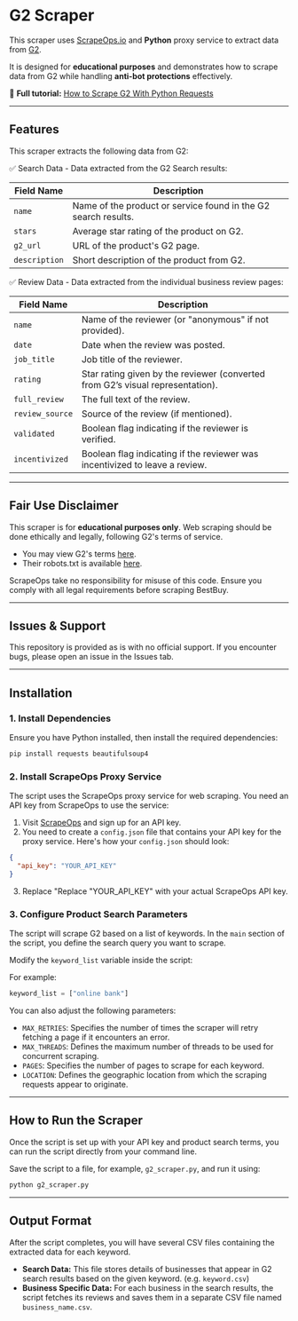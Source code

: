 # G2 Scraper  

This scraper uses [ScrapeOps.io](https://scrapeops.io/) and **Python** proxy service to extract data from [G2](https://www.g2.com/).

It is designed for **educational purposes** and demonstrates how to scrape data from G2 while handling **anti-bot protections** effectively.  

📖 **Full tutorial:** [How to Scrape G2 With Python Requests](https://scrapeops.io/python-web-scraping-playbook/python-scrape-g2/)

---

## Features  

This scraper extracts the following data from G2:


✅ Search Data - Data extracted from the G2 Search results: 

| Field Name  | Description |
|-------------|------------|
| `name`      | Name of the product or service found in the G2 search results. |
| `stars`     | Average star rating of the product on G2. |
| `g2_url`    | URL of the product's G2 page. |
| `description` | Short description of the product from G2. |





✅ Review Data - Data extracted from the individual business review pages:

| Field Name    | Description |
|--------------|------------|
| `name`       | Name of the reviewer (or "anonymous" if not provided). |
| `date`       | Date when the review was posted. |
| `job_title`  | Job title of the reviewer. |
| `rating`     | Star rating given by the reviewer (converted from G2’s visual representation). |
| `full_review` | The full text of the review. |
| `review_source` | Source of the review (if mentioned). |
| `validated`  | Boolean flag indicating if the reviewer is verified. |
| `incentivized` | Boolean flag indicating if the reviewer was incentivized to leave a review. |




---

## Fair Use Disclaimer
This scraper is for **educational purposes only**. Web scraping should be done ethically and legally, following G2's terms of service.

- You may view G2's terms [here](https://legal.g2.com/terms-of-use). 
- Their robots.txt is available [here](https://www.g2.com/robots.txt).

ScrapeOps take no responsibility for misuse of this code. Ensure you comply with all legal requirements before scraping BestBuy.

---

## Issues & Support
This repository is provided as is with no official support. If you encounter bugs, please open an issue in the Issues tab.

---

## Installation  

### 1. Install Dependencies  
Ensure you have Python installed, then install the required dependencies:  

```bash
pip install requests beautifulsoup4
```

### 2.  Install ScrapeOps Proxy Service
The script uses the ScrapeOps proxy service for web scraping. You need an API key from ScrapeOps to use the service:

1. Visit [ScrapeOps](https://scrapeops.io/) and sign up for an API key.
2. You need to create a `config.json` file that contains your API key for the proxy service. Here's how your `config.json` should look:

```json
{
  "api_key": "YOUR_API_KEY"
}
```

3. Replace "Replace "YOUR_API_KEY" with your actual ScrapeOps API key.




### 3. Configure Product Search Parameters
The script will scrape G2 based on a list of keywords. In the `main` section of the script, you define the search query you want to scrape. 

Modify the `keyword_list` variable inside the script:


For example:

```python
keyword_list = ["online bank"]
```

You can also adjust the following parameters:

- `MAX_RETRIES`: Specifies the number of times the scraper will retry fetching a page if it encounters an error.
- `MAX_THREADS`: Defines the maximum number of threads to be used for concurrent scraping.
- `PAGES`: Specifies the number of pages to scrape for each keyword.
- `LOCATION`: Defines the geographic location from which the scraping requests appear to originate.


---

## How to Run the Scraper
Once the script is set up with your API key and product search terms, you can run the script directly from your command line.

Save the script to a file, for example, `g2_scraper.py`, and run it using:


```bash
python g2_scraper.py
```

---

## Output Format
After the script completes, you will have several CSV files containing the extracted data for each keyword.
 
- **Search Data:** This file stores details of businesses that appear in G2 search results based on the given keyword. (e.g. `keyword.csv`)
- **Business Specific Data:** For each business in the search results, the script fetches its reviews and saves them in a separate CSV file named `business_name.csv`.
